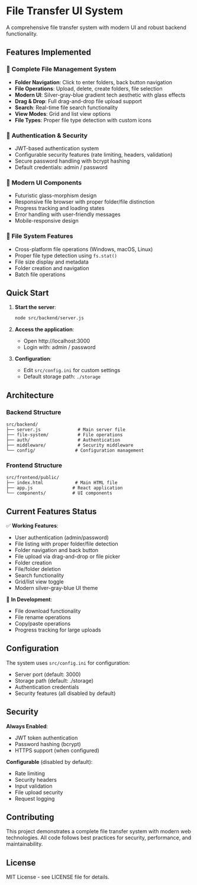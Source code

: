 # File Transfer UI System

A comprehensive file transfer system with modern UI and robust backend functionality.

## Features Implemented

### 🚀 **Complete File Management System**
- **Folder Navigation**: Click to enter folders, back button navigation
- **File Operations**: Upload, delete, create folders, file selection
- **Modern UI**: Silver-gray-blue gradient tech aesthetic with glass effects
- **Drag & Drop**: Full drag-and-drop file upload support
- **Search**: Real-time file search functionality
- **View Modes**: Grid and list view options
- **File Types**: Proper file type detection with custom icons

### 🔐 **Authentication & Security**
- JWT-based authentication system
- Configurable security features (rate limiting, headers, validation)
- Secure password handling with bcrypt hashing
- Default credentials: admin / password

### 🎨 **Modern UI Components**
- Futuristic glass-morphism design
- Responsive file browser with proper folder/file distinction
- Progress tracking and loading states
- Error handling with user-friendly messages
- Mobile-responsive design

### 📁 **File System Features**
- Cross-platform file operations (Windows, macOS, Linux)
- Proper file type detection using `fs.stat()`
- File size display and metadata
- Folder creation and navigation
- Batch file operations

## Quick Start

1. **Start the server**:
   ```bash
   node src/backend/server.js
   ```

2. **Access the application**:
   - Open http://localhost:3000
   - Login with: admin / password

3. **Configuration**:
   - Edit `src/config.ini` for custom settings
   - Default storage path: `./storage`

## Architecture

### Backend Structure
```
src/backend/
├── server.js              # Main server file
├── file-system/           # File operations
├── auth/                  # Authentication
├── middleware/            # Security middleware
└── config/               # Configuration management
```

### Frontend Structure
```
src/frontend/public/
├── index.html            # Main HTML file
├── app.js               # React application
└── components/          # UI components
```

## Current Features Status

✅ **Working Features**:
- User authentication (admin/password)
- File listing with proper folder/file detection
- Folder navigation and back button
- File upload via drag-and-drop or file picker
- Folder creation
- File/folder deletion
- Search functionality
- Grid/list view toggle
- Modern silver-gray-blue UI theme

🔄 **In Development**:
- File download functionality
- File rename operations
- Copy/paste operations
- Progress tracking for large uploads

## Configuration

The system uses `src/config.ini` for configuration:
- Server port (default: 3000)
- Storage path (default: ./storage)
- Authentication credentials
- Security features (all disabled by default)

## Security

**Always Enabled**:
- JWT token authentication
- Password hashing (bcrypt)
- HTTPS support (when configured)

**Configurable** (disabled by default):
- Rate limiting
- Security headers
- Input validation
- File upload security
- Request logging

## Contributing

This project demonstrates a complete file transfer system with modern web technologies. All code follows best practices for security, performance, and maintainability.

## License

MIT License - see LICENSE file for details.
